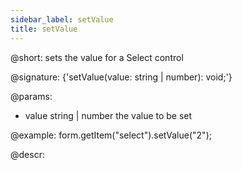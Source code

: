 ```yaml
---
sidebar_label: setValue
title: setValue
---          
```


@short: sets the value for a Select control

@signature: {'setValue(value: string | number): void;'}

@params:
- value     string | number     the value to be set  


@example:
form.getItem("select").setValue("2");




@descr:


